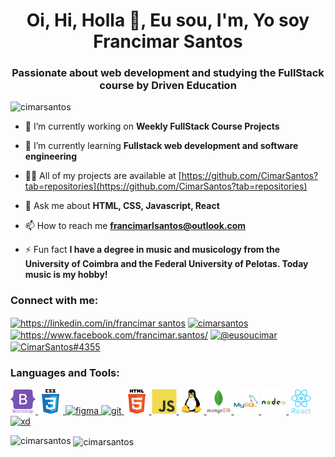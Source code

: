 <h1 align="center">Oi, Hi, Holla 👋, Eu sou, I'm, Yo soy Francimar Santos</h1>
<h3 align="center">Passionate about web development and studying the FullStack course by Driven Education</h3>

<p align="left"> <img src="https://komarev.com/ghpvc/?username=cimarsantos&label=Profile%20views&color=0e75b6&style=flat" alt="cimarsantos" /> </p>

- 🔭 I’m currently working on **Weekly FullStack Course Projects**

- 🌱 I’m currently learning **Fullstack web development and software engineering**

- 👨‍💻 All of my projects are available at [https://github.com/CimarSantos?tab=repositories](https://github.com/CimarSantos?tab=repositories)

- 💬 Ask me about **HTML, CSS, Javascript, React**

- 📫 How to reach me **francimarlsantos@outlook.com**

- ⚡ Fun fact **I have a degree in music and musicology from the University of Coimbra and the Federal University of Pelotas. Today music is my hobby!**

<h3 align="left">Connect with me:</h3>
<p align="left">
<a href="https://linkedin.com/in/https://linkedin.com/in/francimar santos" target="blank"><img align="center" src="https://raw.githubusercontent.com/rahuldkjain/github-profile-readme-generator/master/src/images/icons/Social/linked-in-alt.svg" alt="https://linkedin.com/in/francimar santos" height="30" width="40" /></a>
<a href="https://codesandbox.com/cimarsantos" target="blank"><img align="center" src="https://raw.githubusercontent.com/rahuldkjain/github-profile-readme-generator/master/src/images/icons/Social/codesandbox.svg" alt="cimarsantos" height="30" width="40" /></a>
<a href="https://fb.com/https://www.facebook.com/francimar.santos/" target="blank"><img align="center" src="https://raw.githubusercontent.com/rahuldkjain/github-profile-readme-generator/master/src/images/icons/Social/facebook.svg" alt="https://www.facebook.com/francimar.santos/" height="30" width="40" /></a>
<a href="https://instagram.com/@eusoucimar" target="blank"><img align="center" src="https://raw.githubusercontent.com/rahuldkjain/github-profile-readme-generator/master/src/images/icons/Social/instagram.svg" alt="@eusoucimar" height="30" width="40" /></a>
<a href="https://discord.gg/CimarSantos#4355" target="blank"><img align="center" src="https://raw.githubusercontent.com/rahuldkjain/github-profile-readme-generator/master/src/images/icons/Social/discord.svg" alt="CimarSantos#4355" height="30" width="40" /></a>
</p>

<h3 align="left">Languages and Tools:</h3>
<p align="left"> <a href="https://getbootstrap.com" target="_blank" rel="noreferrer"> <img src="https://raw.githubusercontent.com/devicons/devicon/master/icons/bootstrap/bootstrap-plain-wordmark.svg" alt="bootstrap" width="40" height="40"/> </a> <a href="https://www.w3schools.com/css/" target="_blank" rel="noreferrer"> <img src="https://raw.githubusercontent.com/devicons/devicon/master/icons/css3/css3-original-wordmark.svg" alt="css3" width="40" height="40"/> </a> <a href="https://www.figma.com/" target="_blank" rel="noreferrer"> <img src="https://www.vectorlogo.zone/logos/figma/figma-icon.svg" alt="figma" width="40" height="40"/> </a> <a href="https://git-scm.com/" target="_blank" rel="noreferrer"> <img src="https://www.vectorlogo.zone/logos/git-scm/git-scm-icon.svg" alt="git" width="40" height="40"/> </a> <a href="https://www.w3.org/html/" target="_blank" rel="noreferrer"> <img src="https://raw.githubusercontent.com/devicons/devicon/master/icons/html5/html5-original-wordmark.svg" alt="html5" width="40" height="40"/> </a> <a href="https://developer.mozilla.org/en-US/docs/Web/JavaScript" target="_blank" rel="noreferrer"> <img src="https://raw.githubusercontent.com/devicons/devicon/master/icons/javascript/javascript-original.svg" alt="javascript" width="40" height="40"/> </a> <a href="https://www.linux.org/" target="_blank" rel="noreferrer"> <img src="https://raw.githubusercontent.com/devicons/devicon/master/icons/linux/linux-original.svg" alt="linux" width="40" height="40"/> </a> <a href="https://www.mongodb.com/" target="_blank" rel="noreferrer"> <img src="https://raw.githubusercontent.com/devicons/devicon/master/icons/mongodb/mongodb-original-wordmark.svg" alt="mongodb" width="40" height="40"/> </a> <a href="https://www.mysql.com/" target="_blank" rel="noreferrer"> <img src="https://raw.githubusercontent.com/devicons/devicon/master/icons/mysql/mysql-original-wordmark.svg" alt="mysql" width="40" height="40"/> </a> <a href="https://nodejs.org" target="_blank" rel="noreferrer"> <img src="https://raw.githubusercontent.com/devicons/devicon/master/icons/nodejs/nodejs-original-wordmark.svg" alt="nodejs" width="40" height="40"/> </a> <a href="https://reactjs.org/" target="_blank" rel="noreferrer"> <img src="https://raw.githubusercontent.com/devicons/devicon/master/icons/react/react-original-wordmark.svg" alt="react" width="40" height="40"/> </a> <a href="https://www.adobe.com/products/xd.html" target="_blank" rel="noreferrer"> <img src="https://cdn.worldvectorlogo.com/logos/adobe-xd.svg" alt="xd" width="40" height="40"/> </a> </p>

<p><img align="left" src="https://github-readme-stats.vercel.app/api/top-langs?username=cimarsantos&show_icons=true&locale=en&layout=compact" alt="cimarsantos" /></p>

<p>&nbsp;<img align="center" src="https://github-readme-stats.vercel.app/api?username=cimarsantos&show_icons=true&locale=en" alt="cimarsantos" /></p>
